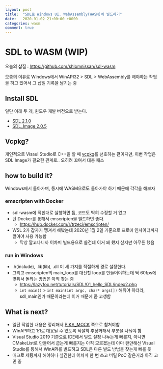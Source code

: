 ```yaml
---
layout: post
title:  "SDL로 Windows UI, WebAssembly(WASM)에 빌드하기"
date:   2020-01-02 21:00:00 +0000
categories: wasm
comment: true
---
```


# SDL to WASM (WIP)
오늘의 삽질 : https://github.com/shlomnissan/sdl-wasm

모종의 이유로 Windows에서 WinAPI32 > SDL > WebAssembly를 해야하는 작업을 하고 있어서 그 삽질 기록을 남기는 중

## Install SDL
일단 아래 두 개, 윈도우 개발 버전으로 받는다.
- [SDL 2.1.0](https://www.libsdl.org/download-2.0.php)
- [SDL_Image 2.0.5](https://www.libsdl.org/projects/SDL_image/)

## Vcpkg?
개인적으로 Visaul Studio로 C++을 할 때 [vcpkg](https://docs.microsoft.com/ko-kr/cpp/build/vcpkg?view=vs-2019)를 선호하는 편이지만, 이번 작업은 SDL Image가 필요한 관계로.. 오히려 꼬여서 대충 패스

## how to build it?
Windows에서 돌아가며, 동시에 WASM으로도 돌아가야 하기 때문에 각각을 해보자

### emscripten with Docker
- sdl-wasm에 적힌대로 실행하면 됨, 코드도 딱히 수정할 거 없고
- 단 Docker를 통해서 emscripten을 빌드하면 좋다.
  - https://hub.docker.com/r/trzeci/emscripten/
- WSL 2가 갑자기 땡겨서 해봤는데 2020년 1월 2일 기준으로 프로에 인사이더까지 깔아야 사용 가능함
  - 막상 깔고나니까 어차피 빌드용으로 쓸건데 이거 왜 했지 싶지만 아무튼 했음

### run in Windows
- .h(include), .lib(lib), .dll 이 세 가지를 적절하게 경로 설정한다.
- 그리고 emscripten의 main_loop를 대신할 loop를 만들어야하는데 딱 60fps에 맞춰서 돌리는 방법은 아직 찾는 중
  - https://lazyfoo.net/tutorials/SDL/01_hello_SDL/index2.php
  - `int main()` > `int main(int argc, char* args[])` 해줘야 하더라, sdl_main인가 때문이라는데 이거 때문에 좀 고생함


## What is next?
- 일단 작업한 내용은 정리해서 [PIKA_MOCK](https://github.com/hyunjun529/PIKA_MOCK) 쪽으로 합쳐야함
- WinAPI하고 1:1로 대응될 수 있도록 적절히 추상화해서 부분을 나눠야 함
- Visual Studio 2019 기준으로 IDE에서 빌드 설정 나누는게 빠를지, 아니면 CMakeList로 만들어서 굽는게 빠를지는 아직 모르겠는데 아마 왠만해선 Visual Studio를 통해서 WinAPI를 빌드하고 SDL은 다른 빌드 방법을 찾는게 빠를 듯
- 매크로 세팅까지 해야하나 싶긴한데 어차피 한 번 쓰고 버릴 PoC 같은거라 아직 고민 중